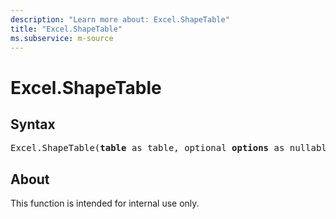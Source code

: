 ```yaml
---
description: "Learn more about: Excel.ShapeTable"
title: "Excel.ShapeTable"
ms.subservice: m-source
---
```

# Excel.ShapeTable

## Syntax

<pre>
Excel.ShapeTable(<b>table</b> as table, optional <b>options</b> as nullable record) as any
</pre>

## About

This function is intended for internal use only.
